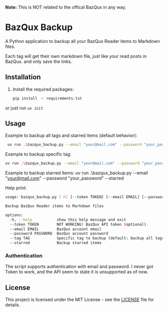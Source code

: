 **Note:** This is NOT related to the offical BazQux in any way. 

# BazQux Backup
A Python application to backup all your BazQux Reader items to Markdown files.

Each tag will get their own markdown file, just like your read posts in BazQux. 
and only save the links. 

## Installation

1. Install the required packages:
   ```bash
   pip install -r requirements.txt
   ```

or just run `uv init`

## Usage
Example to backup all tags and starred items (default behavior):
```bash
 uv run .\bazqux_backup.py --email "your@mail.com" --password "your_password"
```

Example to backup specific tag:
```bash
uv run .\bazqux_backup.py --email "your@mail.com" --password "your_password" --tag "TagName"
```

Example to backup starred items:
uv run .\bazqux_backup.py --email "your@mail.com" --password "your_password" --starred

Help print:
```bash
usage: bazqux_backup.py [-h] [--token TOKEN] [--email EMAIL] [--password PASSWORD] [--tag TAG] [--starred]

Backup BazQux Reader items to Markdown files

options:
  -h, --help           show this help message and exit
  --token TOKEN        NOT WORKING! BazQux API token (optional). 
  --email EMAIL        BazQux account email
  --password PASSWORD  BazQux account password
  --tag TAG            Specific tag to backup (default: backup all tags)
  --starred            Backup starred items
```

### Authentication

The script supports authentication with email and password.
I never got Token to work, and the API seem to state it is unsupported as of now.

## License

This project is licensed under the MIT License - see the [LICENSE](LICENSE) file for details.
